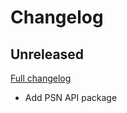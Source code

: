 # Changelog

## Unreleased

[Full changelog][unreleased]

- Add PSN API package

[unreleased]: https://github.com/yndajas/video-game-library/compare/9b793f6...HEAD

